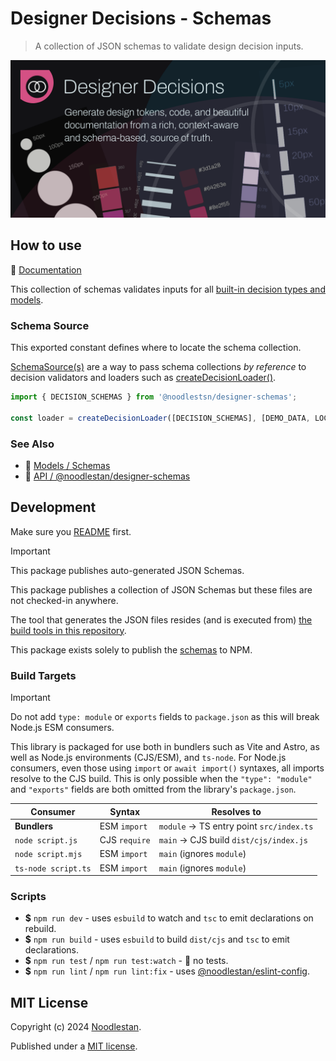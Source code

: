 # Designer Decisions - Schemas

> A collection of JSON schemas to validate design decision inputs.

![](https://raw.githubusercontent.com/noodlestan/designer/refs/heads/main/docs/designer-decisions/public/designer-decisions-og-1280x640.png)

## How to use

📖 [Documentation](https://designer-decisions.noodlestan.org/models/schemas)

This collection of schemas validates inputs for all [built-in decision types and models](https://designer-decisions.noodlestan.org/models/decision-types).

### Schema Source

This exported constant defines where to locate the schema collection.

[SchemaSource(s)](https://designer-decisions.noodlestan.org/api/designer-decisions/Meta/Types/SchemaSource/) are a way to pass schema collections _by reference_ to decision validators and loaders such as [createDecisionLoader()](https://designer-decisions.noodlestan.org/api/designer-functions/Loader/createDecisionLoader/).

```ts
import { DECISION_SCHEMAS } from '@noodlestsn/designer-schemas';

const loader = createDecisionLoader([DECISION_SCHEMAS], [DEMO_DATA, LOCAL_DATA]);
```

### See Also

- 📖 [Models / Schemas](https://designer-decisions.noodlestan.org/models/schemas)
- 📖 [API / @noodlestan/designer-schemas](https://designer-decisions.noodlestan.org/api/designer-schemas)

## Development

Make sure you [README](https://github.com/noodlestan/designer/blob/main/README.md) first.

> [!IMPORTANT]
> This package publishes auto-generated JSON Schemas.

This package publishes a collection of JSON Schemas but these files are not checked-in anywhere.

The tool that generates the JSON files resides (and is executed from) [the build tools in this repository](https://github.com/noodlestan/designer/blob/main/tools/build/README.md).

This package exists solely to publish the [schemas](https://www.npmjs.com/package/@noodlestan/designer-schemas?activeTab=code) to NPM.

### Build Targets

> [!IMPORTANT]
> Do not add `type: module` or `exports` fields to `package.json` as this will break Node.js ESM consumers.

This library is packaged for use both in bundlers such as Vite and Astro, as well as Node.js environments (CJS/ESM), and `ts-node`. For Node.js consumers, even those using `import` or `await import()` syntaxes, all imports resolve to the CJS build. This is only possible when the `"type": "module"` and `"exports"` fields are both omitted from the library's `package.json`.

| Consumer            | Syntax        | Resolves to                              |
| ------------------- | ------------- | ---------------------------------------- |
| **Bundlers**        | ESM `import`  | `module` → TS entry point `src/index.ts` |
| `node script.js`    | CJS `require` | `main` → CJS build `dist/cjs/index.js`   |
| `node script.mjs`   | ESM `import`  | `main` (ignores `module`)                |
| `ts-node script.ts` | ESM `import`  | `main` (ignores `module`)                |

### Scripts

- **$** `npm run dev` - uses `esbuild` to watch and `tsc` to emit declarations on rebuild.
- **$** `npm run build` - uses `esbuild` to build `dist/cjs` and `tsc` to emit declarations.
- **$** `npm run test` / `npm run test:watch` - 🚧 no tests.
- **$** `npm run lint` / `npm run lint:fix` - uses [@noodlestan/eslint-config](https://www.npmjs.com/package/@noodlestan/eslint-config).

## MIT License

Copyright (c) 2024 [Noodlestan](https://noodlestan.org/).

Published under a [MIT license](https://noodlestan.mit-license.org/).
